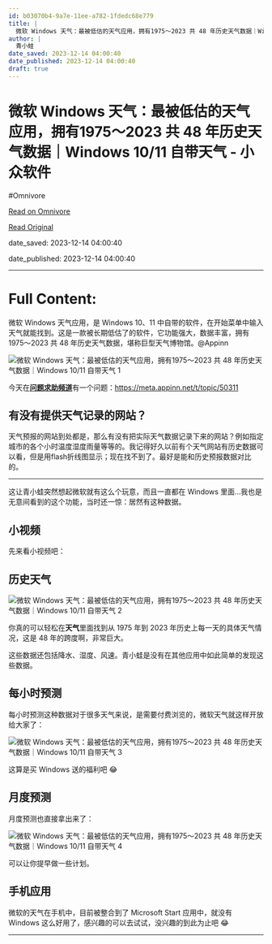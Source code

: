```yaml
---
id: b03070b4-9a7e-11ee-a782-1fdedc68e779
title: |
  微软 Windows 天气：最被低估的天气应用，拥有1975～2023 共 48 年历史天气数据｜Windows 10/11 自带天气 - 小众软件
author: |
  青小蛙
date_saved: 2023-12-14 04:00:40
date_published: 2023-12-14 04:00:40
draft: true
---
```


# 微软 Windows 天气：最被低估的天气应用，拥有1975～2023 共 48 年历史天气数据｜Windows 10/11 自带天气 - 小众软件
#Omnivore

[Read on Omnivore](https://omnivore.app/me/windows-1975-2023-48-windows-10-11-18c685c7ab5)

[Read Original](https://www.appinn.com/msn-weather/)

date_saved: 2023-12-14 04:00:40

date_published: 2023-12-14 04:00:40

--- 

# Full Content: 

微软 Windows 天气应用，是 Windows 10、11 中自带的软件，在开始菜单中输入天气就能找到。这是一款被长期低估了的软件，它功能强大，数据丰富，拥有1975～2023 共 48 年历史天气数据，堪称巨型天气博物馆。@Appinn

![微软 Windows 天气：最被低估的天气应用，拥有1975～2023 共 48 年历史天气数据｜Windows 10/11 自带天气 1](https://proxy-prod.omnivore-image-cache.app/1608x700,sLEruWiW9dw0OAtiO9Kp9gBayK8iIyZ-lRtvT6g5GBk4/https://www.appinn.com/wp-content/uploads/2023/12/Appinn-feature-images-2023-12-14T153937.377.jpg "微软 Windows 天气：最被低估的天气应用，拥有1975～2023 共 48 年历史天气数据｜Windows 10/11 自带天气 1")

今天在[**问题求助频道**](https://meta.appinn.net/c/wen-ti-qiu-zhu/7)有一个问题：<https://meta.appinn.net/t/topic/50311>

## 有没有提供天气记录的网站？

天气预报的网站到处都是，那么有没有把实际天气数据记录下来的网站？例如指定城市的各个小时温度湿度雨量等等的。我记得好久以前有个天气网站有历史数据可以看，但是用flash折线图显示；现在找不到了。最好是能和历史预报数据对比的。

---

这让青小蛙突然想起微软就有这么个玩意，而且一直都在 Windows 里面…我也是无意间看到的这个功能，当时还一惊：居然有这种数据。

## 小视频

先来看小视频吧：

## 历史天气

![微软 Windows 天气：最被低估的天气应用，拥有1975～2023 共 48 年历史天气数据｜Windows 10/11 自带天气 2](https://proxy-prod.omnivore-image-cache.app/996x715,sl_UWttqSWUqO1WO_KR062nxGA1s4n3r6uownky7SHTg/https://www.appinn.com/wp-content/uploads/2023/12/Appinn-2023-12-14-16.49.25@2x.jpg "微软 Windows 天气：最被低估的天气应用，拥有1975～2023 共 48 年历史天气数据｜Windows 10/11 自带天气 2")

你真的可以轻松在**天气**里面找到从 1975 年到 2023 年历史上每一天的具体天气情况，这是 48 年的跨度啊，非常巨大。

这些数据还包括降水、湿度、风速。青小蛙是没有在其他应用中如此简单的发现这些数据。

## 每小时预测

每小时预测这种数据对于很多天气来说，是需要付费浏览的，微软天气就这样开放给大家了：

![微软 Windows 天气：最被低估的天气应用，拥有1975～2023 共 48 年历史天气数据｜Windows 10/11 自带天气 3](https://proxy-prod.omnivore-image-cache.app/974x342,s54OJ5AZYfwO10lxLpKFRbycuGR5Wrl3lNE4iFqXtLjU/https://www.appinn.com/wp-content/uploads/2023/12/Appinn-2023-12-14-16.51.18@2x.jpg "微软 Windows 天气：最被低估的天气应用，拥有1975～2023 共 48 年历史天气数据｜Windows 10/11 自带天气 3")

这算是买 Windows 送的福利吧 😂

## 月度预测

月度预测也直接拿出来了：

![微软 Windows 天气：最被低估的天气应用，拥有1975～2023 共 48 年历史天气数据｜Windows 10/11 自带天气 4](https://proxy-prod.omnivore-image-cache.app/994x844,sSB9M_t20Kn18INyK3NgauhuLssDFudFG_WU38Hem8Iw/https://www.appinn.com/wp-content/uploads/2023/12/Appinn-2023-12-14-16.52.29@2x.jpg "微软 Windows 天气：最被低估的天气应用，拥有1975～2023 共 48 年历史天气数据｜Windows 10/11 自带天气 4")

可以让你提早做一些计划。

## 手机应用

微软的天气在手机中，目前被整合到了 Microsoft Start 应用中，就没有 Windows 这么好用了，感兴趣的可以去试试，没兴趣的到此为止吧 😂

---

